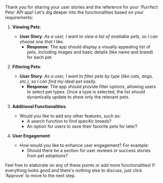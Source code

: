 Thank you for sharing your user stories and the reference for your 'Purrfect Pets' API app! Let's dig deeper into the functionalities based on your requirements:

1. **Viewing Pets**:
   - **User Story**: *As a user, I want to view a list of available pets, so I can choose one that I like.*
     - **Response**: The app should display a visually appealing list of pets, including images and basic details (like name and breed) for each pet.

2. **Filtering Pets**:
   - **User Story**: *As a user, I want to filter pets by type (like cats, dogs, etc.), so I can find my ideal pet easily.*
     - **Response**: The app should provide filter options, allowing users to select pet types. Once a type is selected, the list should dynamically update to show only the relevant pets.

3. **Additional Functionalities**:
   - Would you like to add any other features, such as:
     - A search function to find specific breeds?
     - An option for users to save their favorite pets for later?

4. **User Engagement**:
   - How would you like to enhance user engagement? For example:
     - Should there be a section for user reviews or success stories from pet adoptions?

Feel free to elaborate on any of these points or add more functionalities! If everything looks good and there's nothing else to discuss, just click 'Approve' to move to the next step.